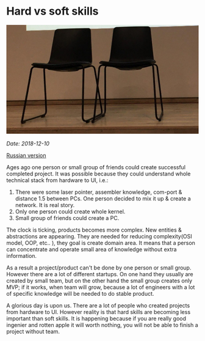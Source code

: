 # Hard vs soft skills

![2chairs](assets/2chairs.jpg?raw=true)

*Date: 2018-12-10*

[Russian version](hard-soft-skills-ru.md)

Ages ago one person or small group of friends could create successful completed project. It was possible because they could understand whole technical stack from hardware to UI, i.e.:

1. There were some laser pointer, assembler knowledge, com-port & distance 1.5 between PCs. One person decided to mix it up & create a network. It is real story.
2. Only one person could create whole kernel.
3. Small group of friends could create a PC.

The clock is ticking, products becomes more complex. New entities & abstractions are appearing. They are needed for reducing complexity(OSI model, OOP, etc.. ), they goal is create domain area. It means that a person can concentrate and operate small area of knowledge without extra information.

As a result a project/product can't be done by one person or small group. However there are a lot of different startups. On one hand they usually are created by small team, but on the other hand the small group creates only MVP; if it works, when team will grow, because a lot of engineers with a lot of specific knowledge will be needed to do stable product.

A glorious day is upon us. There are a lot of people who created projects from hardware to UI. However reality is that
hard skills are becoming less important than soft skills. It is happening because if you are really good ingenier and rotten apple it will worth nothing, you will not be able to finish a project without team.
